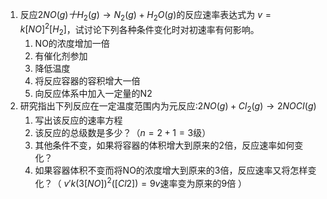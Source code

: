 1. 反应$2NO(g)十H_2(g)\longrightarrow N_2(g)+H_2O(g)$的反应速率表达式为 $v=k[NO]^2[H_2]$，试讨论下列各种条件变化时对初速率有何影响。
	1. NO的浓度增加一倍
	2. 有催化剂参加
	3. 降低温度
	4. 将反应容器的容积增大一倍
	5. 向反应体系中加入一定量的N2
2. 研究指出下列反应在一定温度范围内为元反应:$2NO(g)+Cl_2(g)\longrightarrow 2NOCI(g)$
	1. 写出该反应的速率方程
	2. 该反应的总级数是多少？（$n=2+1=3$级）
	3. 其他条件不变，如果将容器的体积增大到原来的2倍，反应速率如何变化？
	4. 如果容器体积不变而将NO的浓度增大到原来的3倍，反应速率又将怎样变化？（ $v'k(3[NO])^2([Cl2])=9v$速率变为原来的9倍 ）